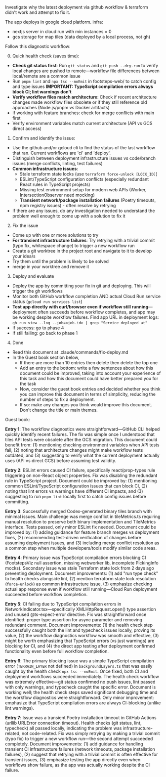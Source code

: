 Investigate why the latest deployment via github workflow & terraform didn't work and attempt to fix it.

The app deploys in google cloud platform.
infra:
- nextjs server in cloud run with min instances = 0
- gcs storage for map tiles (data deployed by a local process, not gh)

Follow this diagnostic workflow:

0. Quick health check (saves time):

- **Check git status first**: Run `git status` and `git push --dry-run` to verify local changes are pushed to remote—workflow file differences between local/remote are a common issue
- Run `pnpm lint` and `npx tsc --noEmit` in footsteps-web/ to catch config and type issues **IMPORTANT: TypeScript compilation errors always block CI; lint warnings don't**
- **Verify workflow files match architecture**: Check if recent architecture changes made workflow files obsolete or if they still reference old approaches (Node.js/pnpm vs Docker artifacts)
- If working with feature branches: check for merge conflicts with main first
- Verify environment variables match current architecture (API vs GCS direct access)

1. Confirm and identify the issue:

- Use the github and/or gcloud cli to find the status of the last workflow that ran. Current workflows are 'ci' and 'deploy'.
- Distinguish between deployment infrastructure issues vs code/branch issues (merge conflicts, linting, test failures)
- **Common infrastructure issues**: 
  - Stale terraform state locks (use `terraform force-unlock [LOCK_ID]`)
  - ESLint/TypeScript configuration conflicts (especially redundant React rules in TypeScript projects)
  - Missing test environment setup for modern web APIs (Worker, IntersectionObserver need mocking)
  - **Transient network/package installation failures** (Poetry timeouts, npm registry issues) - often resolve by retrying
- If there are any issues, do any investigation needed to understand the problem well enough to come up with a solution to fix it

2. Fix the issue

- Come up with one or more solutions to try
- **For transient infrastructure failures**: Try retrying with a trivial commit (typo fix, whitespace change) to trigger a new workflow run
- Create a git worktree in the project root and navigate to it to develop your idea/s
- Try them until the problem is likely to be solved
- merge in your worktree and remove it

3. Deploy and evaluate

- Deploy the app by committing your fix in git and deploying. This will trigger the gh workflows
- Monitor both GitHub workflow completion AND actual Cloud Run service status (`gcloud run services list`)
- **Test app directly with curl/browser even if workflow still running**—deployment often succeeds before workflow completes, and app may be working despite workflow failures. Find app URL in deployment logs: `gh run view --log --job=<job-id> | grep "Service deployed at"`
- If success: go to phase 4
- If still failing: go back to phase 1

4. Done

- Read this document at .claude/commands/fix-deploy.md
- In the Guest book section below, 
  - If there are more than 10 entries then delete then delete the top one
  - Add an entry to the bottom: write a few sentences about how this document could be improved, taking into account your experience of this task and how this document could have better prepared you for the task
  - Now, consider the guest book entries and decided whether you think you can improve this document in terms of simplicity, reducing the number of steps to fix a deployment.
  - If so: make any changes you think would improve this document. Don't change the title or main themes.


Guest book:

**Entry 1**: The workflow diagnostics were straightforward—GitHub CLI helped quickly identify recent failures. The fix was simple once I understood that tiles API tests were obsolete after the GCS migration. This document could benefit from: (1) mentioning checking environment variables when API tests fail, (2) noting that architecture changes might make workflow tests outdated, and (3) suggesting to verify what the current deployment actually uses (API vs direct GCS) before assuming test validity.

**Entry 2**: ESLint errors caused CI failure, specifically react/prop-types rule triggering on non-React object properties. Fix was disabling the redundant rule in TypeScript project. Document could be improved by: (1) mentioning common ESLint/TypeScript configuration issues that can block CI, (2) noting that lint errors vs warnings have different CI impacts, and (3) suggesting to run `pnpm lint` locally first to catch config issues before committing.

**Entry 3**: Successfully merged Codex-generated binary tiles branch with minimal issues. Main challenge was merge conflict in tileMetrics.ts requiring manual resolution to preserve both binary implementation and TileMetrics interface. Tests passed, only minor ESLint fix needed. Document could be improved by: (1) adding guidance for feature branch merges vs deployment fixes, (2) recommending test-driven verification of changes before assuming deployment issues, and (3) including merge conflict resolution as a common step when multiple developers/tools modify similar code areas.

**Entry 4**: Primary issue was TypeScript compilation errors blocking CI (FootstepsViz null assertion, missing webworker lib, incomplete PickingInfo mocks). Secondary issue was stale Terraform state lock from 2 days ago preventing deployment. Document improvements: (1) add "run type check" to health checks alongside lint, (2) mention terraform state lock resolution (`force-unlock`) as common infrastructure issue, (3) emphasize checking actual app response even if workflow still running—Cloud Run deployment succeeded before workflow completion.

**Entry 5**: CI failing due to TypeScript compilation errors in NetworkIndicator.tsx—specifically XMLHttpRequest.open() type assertion and unused @ts-expect-error directive. Fix was straightforward once identified: proper type assertion for async parameter and removing redundant comment. Document improvements: (1) the health check step successfully caught both the lint and typecheck issues locally, proving its value, (2) the workflow diagnostics workflow was smooth and effective, (3) might be worth emphasizing that TypeScript errors (vs just warnings) are blocking for CI, and (4) the direct app testing after deployment confirmed functionality even before full workflow completion.

**Entry 6**: The primary blocking issue was a simple TypeScript compilation error (`TERRAIN_LAYER` not defined) in `backgroundLayers.ts` that was easily caught by the health check `npx tsc --noEmit`. Once fixed, both CI and deployment workflows succeeded immediately. The health check workflow was extremely effective—git status confirmed no push issues, lint passed with only warnings, and typecheck caught the specific error. Document is working well; the health check steps saved significant debugging time and the workflow diagnostics were straightforward. Only minor improvement: emphasize that TypeScript compilation errors are always CI-blocking (unlike lint warnings).

**Entry 7**: Issue was a transient Poetry installation timeout in GitHub Actions (urllib URLError connection timeout). Health checks (git status, lint, typecheck) all passed locally, indicating the problem was infrastructure-related, not code-related. Fix was simply retrying by making a trivial commit (typo fix) to trigger a new workflow run—the second attempt succeeded completely. Document improvements: (1) add guidance for handling transient CI infrastructure failures (network timeouts, package installation failures), (2) suggest that retrying with a trivial commit is often effective for transient issues, (3) emphasize testing the app directly even when workflows show failure, as the app was actually working despite the CI failure.

